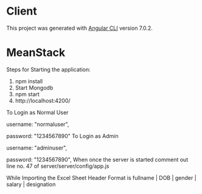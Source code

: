 # Client

This project was generated with [Angular CLI](https://github.com/angular/angular-cli) version 7.0.2.
# MeanStack


Steps for Starting the application: 
1. npm install
2. Start Mongodb 
3. npm start
4. http://localhost:4200/ 

To Login as Normal User

username: "normaluser",

password: "1234567890"
To Login as Admin

username: "adminuser",

password: "1234567890",
When once the server is started comment out line no. 47 of server/server/config/app.js

While Importing the Excel Sheet Header Format is fullname | DOB | gender | salary | designation